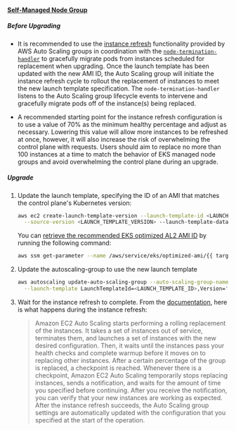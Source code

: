 #### [Self-Managed Node Group](https://docs.aws.amazon.com/eks/latest/userguide/update-workers.html)

##### Before Upgrading

- It is recommended to use the [instance refresh](https://docs.aws.amazon.com/autoscaling/ec2/userguide/asg-instance-refresh.html) functionality provided by AWS Auto Scaling groups in coordination with the [`node-termination-handler`](https://github.com/aws/aws-node-termination-handler) to gracefully migrate pods from instances scheduled for replacement when upgrading. Once the launch template has been updated with the new AMI ID, the Auto Scaling group will initiate the instance refresh cycle to rollout the replacement of instances to meet the new launch template specification. The `node-termination-handler` listens to the Auto Scaling group lifecycle events to intervene and gracefully migrate pods off of the instance(s) being replaced.

- A recommended starting point for the instance refresh configuration is to use a value of 70% as the minimum healthy percentage and adjust as necessary. Lowering this value will allow more instances to be refreshed at once, however, it will also increase the risk of overwhelming the control plane with requests. Users should aim to replace no more than 100 instances at a time to match the behavior of EKS managed node groups and avoid overwhelming the control plane during an upgrade.

##### Upgrade

1. Update the launch template, specifying the ID of an AMI that matches the control plane's Kubernetes version:

    ```sh
    aws ec2 create-launch-template-version --launch-template-id <LAUNCH_TEMPLATE_ID> \
      --source-version <LAUNCH_TEMPLATE_VERSION> --launch-template-data 'ImageId=<AMI_ID>'
    ```

    You can [retrieve the recommended EKS optimized AL2 AMI ID](https://docs.aws.amazon.com/eks/latest/userguide/retrieve-ami-id.html) by running the following command:

    ```sh
    aws ssm get-parameter --name /aws/service/eks/optimized-ami/{{ target_version }}/amazon-linux-2/recommended/image_id --region <REGION> --query 'Parameter.Value' --output text
    ```

2. Update the autoscaling-group to use the new launch template

    ```sh
    aws autoscaling update-auto-scaling-group --auto-scaling-group-name <ASG_NAME> \
      --launch-template LaunchTemplateId=<LAUNCH_TEMPLATE_ID>,Version='$Latest'
    ```

3. Wait for the instance refresh to complete. From the [documentation](https://docs.aws.amazon.com/autoscaling/ec2/userguide/asg-instance-refresh.html#instance-refresh-how-it-works), here is what happens during the instance refresh:

    > Amazon EC2 Auto Scaling starts performing a rolling replacement of the instances. It takes a set of instances out of service, terminates them, and launches a set of instances with the new desired configuration. Then, it waits until the instances pass your health checks and complete warmup before it moves on to replacing other instances.
    > After a certain percentage of the group is replaced, a checkpoint is reached. Whenever there is a checkpoint, Amazon EC2 Auto Scaling temporarily stops replacing instances, sends a notification, and waits for the amount of time you specified before continuing. After you receive the notification, you can verify that your new instances are working as expected.
    > After the instance refresh succeeds, the Auto Scaling group settings are automatically updated with the configuration that you specified at the start of the operation.
